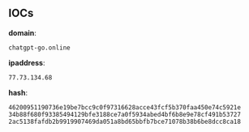 
## IOCs

__domain__:

```text
chatgpt-go.online
```
__ipaddress__:

```text
77.73.134.68
```
__hash__:

```text
46200951190736e19be7bcc9c0f97316628acce43fcf5b370faa450e74c5921e
34b88f680f93385494129bfe3188ce7a0f5934abed4bf6b8e9e78cf491b53727
2ac5138fafdb2b9919907469da051a8bd65bbfb7bce71078b38b6be8dcc8ca18
```